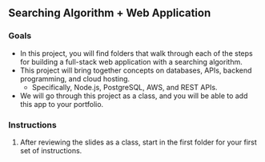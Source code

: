 ## Searching Algorithm + Web Application

### Goals
- In this project, you will find folders that walk through each of the steps for building a full-stack web application with a searching algorithm.
- This project will bring together concepts on databases, APIs, backend programming, and cloud hosting.
    - Specifically, Node.js, PostgreSQL, AWS, and REST APIs.
- We will go through this project as a class, and you will be able to add this app to your portfolio. 


### Instructions
1. After reviewing the slides as a class, start in the first folder for your first set of instructions. 